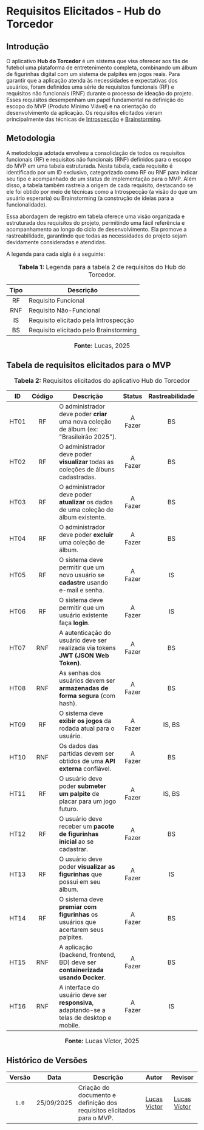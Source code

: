 # Requisitos Elicitados - Hub do Torcedor

## Introdução

O aplicativo **Hub do Torcedor** é um sistema que visa oferecer aos fãs de futebol uma plataforma de entretenimento completa, combinando um álbum de figurinhas digital com um sistema de palpites em jogos reais. Para garantir que a aplicação atenda às necessidades e expectativas dos usuários, foram definidos uma série de requisitos funcionais (RF) e requisitos não funcionais (RNF) durante o processo de ideação do projeto. Esses requisitos desempenham um papel fundamental na definição do escopo do MVP (Produto Mínimo Viável) e na orientação do desenvolvimento da aplicação. Os requisitos elicitados vieram principalmente das técnicas de [Introspecção](https://pt.wikipedia.org/wiki/Introspec%C3%A7%C3%A3o) e [Brainstorming](https://pt.wikipedia.org/wiki/Brainstorming).

## Metodologia

A metodologia adotada envolveu a consolidação de todos os requisitos funcionais (RF) e requisitos não funcionais (RNF) definidos para o escopo do MVP em uma tabela estruturada. Nesta tabela, cada requisito é identificado por um ID exclusivo, categorizado como RF ou RNF para indicar seu tipo e acompanhado de um status de implementação para o MVP. Além disso, a tabela também rastreia a origem de cada requisito, destacando se ele foi obtido por meio de técnicas como a Introspecção (a visão do que um usuário esperaria) ou Brainstorming (a construção de ideias para a funcionalidade).

Essa abordagem de registro em tabela oferece uma visão organizada e estruturada dos requisitos do projeto, permitindo uma fácil referência e acompanhamento ao longo do ciclo de desenvolvimento. Ela promove a rastreabilidade, garantindo que todas as necessidades do projeto sejam devidamente consideradas e atendidas.

A legenda para cada sigla é a seguinte:

<div align="center">
<font size="3"><p style="text-align: center"><b>Tabela 1:</b> Legenda para a tabela 2 de requisitos do Hub do Torcedor. </p></font>

| Tipo | Descrição |
| :--: | ------------------------------------- |
| RF | Requisito Funcional |
| RNF | Requisito Não-Funcional |
| IS | Requisito elicitado pela Introspecção |
| BS | Requisito elicitado pelo Brainstorming |

<font size="3"><p style="text-align: center"><b>Fonte:</b> Lucas, 2025</p></font>
</div>

## Tabela de requisitos elicitados para o MVP

<div align="center">
<font size="3"><p style="text-align: center"><b>Tabela 2:</b> Requisitos elicitados do aplicativo Hub do Torcedor</p></font>
</div>

| ID | Código | Descrição | Status | Rastreabilidade |
| :---: | :----: | --------------------------------------------------------------------------------------------- | :---------: | :-------------: |
| HT01 | RF | O administrador deve poder **criar** uma nova coleção de álbum (ex: "Brasileirão 2025"). | A Fazer | BS |
| HT02 | RF | O administrador deve poder **visualizar** todas as coleções de álbuns cadastradas. | A Fazer | BS |
| HT03 | RF | O administrador deve poder **atualizar** os dados de uma coleção de álbum existente. | A Fazer | BS |
| HT04 | RF | O administrador deve poder **excluir** uma coleção de álbum. | A Fazer | BS |
| HT05 | RF | O sistema deve permitir que um novo usuário se **cadastre** usando e-mail e senha. | A Fazer | IS |
| HT06 | RF | O sistema deve permitir que um usuário existente faça **login**. | A Fazer | IS |
| HT07 | RNF | A autenticação do usuário deve ser realizada via tokens **JWT (JSON Web Token)**. | A Fazer | BS |
| HT08 | RNF | As senhas dos usuários devem ser **armazenadas de forma segura** (com hash). | A Fazer | BS |
| HT09 | RF | O sistema deve **exibir os jogos** da rodada atual para o usuário. | A Fazer | IS, BS |
| HT10 | RNF | Os dados das partidas devem ser obtidos de uma **API externa** confiável. | A Fazer | BS |
| HT11 | RF | O usuário deve poder **submeter um palpite** de placar para um jogo futuro. | A Fazer | IS, BS |
| HT12 | RF | O usuário deve receber um **pacote de figurinhas inicial** ao se cadastrar. | A Fazer | BS |
| HT13 | RF | O usuário deve poder **visualizar as figurinhas** que possui em seu álbum. | A Fazer | IS |
| HT14 | RF | O sistema deve **premiar com figurinhas** os usuários que acertarem seus palpites. | A Fazer | BS |
| HT15 | RNF | A aplicação (backend, frontend, BD) deve ser **containerizada usando Docker**. | A Fazer | BS |
| HT16 | RNF | A interface do usuário deve ser **responsiva**, adaptando-se a telas de desktop e mobile. | A Fazer | IS |

<div align="center">
<font size="3"><p style="text-align: center"><b>Fonte:</b> Lucas Víctor, 2025</p></font>
</div>

## Histórico de Versões

| Versão | Data | Descrição | Autor | Revisor |
| :----: | :------------: | ----------------------------------------------------------------------- | :---------: | :---------: |
| `1.0` | 25/09/2025 | Criação do documento e definição dos requisitos elicitados para o MVP. | [Lucas Víctor](https://github.com/Lucas13032003) | [Lucas Víctor](https://github.com/Lucas13032003) |